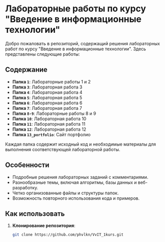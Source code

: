 # Лабораторные работы по курсу "Введение в информационные технологии"

Добро пожаловать в репозиторий, содержащий решения лабораторных работ по курсу "Введение в информационные технологии". Здесь представлены следующие работы:

## Содержание

- **Папка `1`**: Лабораторные работы 1 и 2  
- **Папка `3`**: Лабораторная работа 3  
- **Папка `4`**: Лабораторная работа 4  
- **Папка `5`**: Лабораторная работа 5  
- **Папка `6`**: Лабораторная работа 6  
- **Папка `7`**: Лабораторная работа 7  
- **Папка `8-9`**: Лабораторные работы 8 и 9  
- **Папка `10`**: Лабораторная работа 10
- **Папка `11`**: Лабораторная работа 11
- **Папка `12`**: Лабораторная работа 12
- **Папка `13_portfolio`**: Сайт портфолио  

Каждая папка содержит исходный код и необходимые материалы для выполнения соответствующей лабораторной работы.

## Особенности

- Подробные решения лабораторных заданий с комментариями.
- Разнообразные темы, включая алгоритмы, базы данных и веб-разработку.
- Четко организованные файлы и структуры папок.
- Возможность повторного использования кода и примеров.

## Как использовать

1. **Клонирование репозитория**:
   ```bash
   git clone https://github.com/phvlkn/VvIT_1kurs.git
